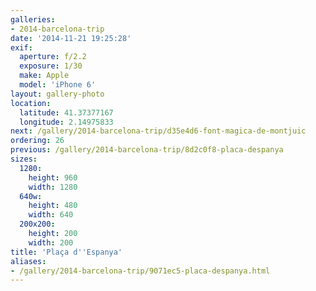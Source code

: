 ```yaml
---
galleries:
- 2014-barcelona-trip
date: '2014-11-21 19:25:28'
exif:
  aperture: f/2.2
  exposure: 1/30
  make: Apple
  model: 'iPhone 6'
layout: gallery-photo
location:
  latitude: 41.37377167
  longitude: 2.14975833
next: /gallery/2014-barcelona-trip/d35e4d6-font-magica-de-montjuic
ordering: 26
previous: /gallery/2014-barcelona-trip/8d2c0f8-placa-despanya
sizes:
  1280:
    height: 960
    width: 1280
  640w:
    height: 480
    width: 640
  200x200:
    height: 200
    width: 200
title: 'Plaça d''Espanya'
aliases:
- /gallery/2014-barcelona-trip/9071ec5-placa-despanya.html
---
```

